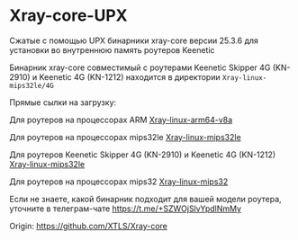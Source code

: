 # Xray-core-UPX

Сжатые с помощью UPX бинарники xray-core версии 25.3.6 для установки во внутреннюю память роутеров Keenetic

Бинарник xray-core совместимый с роутерами Keenetic Skipper 4G (KN-2910) и Keenetic 4G (KN-1212) находится в директории `Xray-linux-mips32le/4G`

Прямые сылки на загрузку:

Для роутеров на процессорах ARM
[Xray-linux-arm64-v8a](https://raw.githubusercontent.com/jameszeroX/Xray-core-UPX/main/Xray-linux-arm64-v8a/xray)

Для роутеров на процессорах mips32le
[Xray-linux-mips32le](https://raw.githubusercontent.com/jameszeroX/Xray-core-UPX/main/Xray-linux-mips32le/xray)

Для роутеров Keenetic Skipper 4G (KN-2910) и Keenetic 4G (KN-1212)
[Xray-linux-mips32le](https://raw.githubusercontent.com/jameszeroX/Xray-core-UPX/main/Xray-linux-mips32le/4G/xray)

Для роутеров на процессорах mips32
[Xray-linux-mips32](https://raw.githubusercontent.com/jameszeroX/Xray-core-UPX/main/Xray-linux-mips32/xray)

Если не знаете, какой бинарник подходит для вашей модели роутера, уточните в телеграм-чате https://t.me/+SZWOjSlvYpdlNmMy

Origin: https://github.com/XTLS/Xray-core
